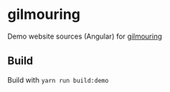 # gilmouring
Demo website sources (Angular) for [gilmouring](https://github.com/tonysamperi/gilmouring)

## Build

Build with `yarn run build:demo`


